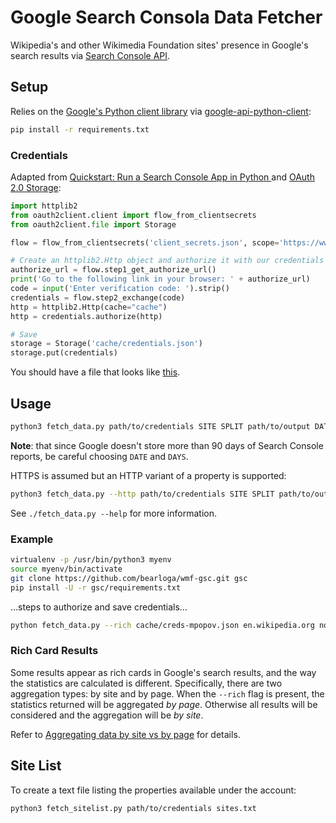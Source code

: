 # Google Search Consola Data Fetcher

Wikipedia's and other Wikimedia Foundation sites' presence in Google's search results via [Search Console API](https://developers.google.com/webmaster-tools/search-console-api-original/).

## Setup

Relies on the [Google's Python client library](https://developers.google.com/api-client-library/python/) via [google-api-python-client](https://github.com/google/google-api-python-client):

```bash
pip install -r requirements.txt
```

### Credentials

Adapted from [Quickstart: Run a Search Console App in Python ](https://developers.google.com/webmaster-tools/search-console-api-original/v3/quickstart/quickstart-python) and [OAuth 2.0 Storage](https://developers.google.com/api-client-library/python/guide/aaa_oauth#storage):

```python
import httplib2
from oauth2client.client import flow_from_clientsecrets
from oauth2client.file import Storage

flow = flow_from_clientsecrets('client_secrets.json', scope='https://www.googleapis.com/auth/webmasters.readonly', redirect_uri='urn:ietf:wg:oauth:2.0:oob')

# Create an httplib2.Http object and authorize it with our credentials
authorize_url = flow.step1_get_authorize_url()
print('Go to the following link in your browser: ' + authorize_url)
code = input('Enter verification code: ').strip()
credentials = flow.step2_exchange(code)
http = httplib2.Http(cache="cache")
http = credentials.authorize(http)

# Save
storage = Storage('cache/credentials.json')
storage.put(credentials)
```

You should have a file that looks like [this](cache/credentials-sample.json).

## Usage

```bash
python3 fetch_data.py path/to/credentials SITE SPLIT path/to/output DATE DAYS
```

**Note**: that since Google doesn't store more than 90 days of Search Console reports, be careful choosing `DATE` and `DAYS`.

HTTPS is assumed but an HTTP variant of a property is supported:

```bash
python3 fetch_data.py --http path/to/credentials SITE SPLIT path/to/output
```

See `./fetch_data.py --help` for more information.

### Example

```bash
virtualenv -p /usr/bin/python3 myenv
source myenv/bin/activate
git clone https://github.com/bearloga/wmf-gsc.git gsc
pip install -U -r gsc/requirements.txt
```

…steps to authorize and save credentials…

```bash
python fetch_data.py --rich cache/creds-mpopov.json en.wikipedia.org none output/enwiki 2018-03-24 90
```

### Rich Card Results

Some results appear as rich cards in Google's search results, and the way the statistics are calculated is different. Specifically, there are two aggregation types: by site and by page. When the `--rich` flag is present, the statistics returned will be aggregated _by page_. Otherwise all results will be considered and the aggregation will be _by site_.

Refer to [Aggregating data by site vs by page](https://support.google.com/webmasters/answer/6155685?authuser=0#urlorsite) for details.

## Site List

To create a text file listing the properties available under the account:

```
python3 fetch_sitelist.py path/to/credentials sites.txt
```
